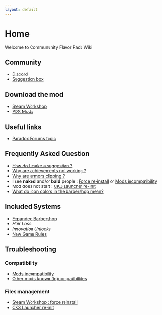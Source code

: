 ```yaml
---
layout: default
---
```


# Home

Welcome to Commununity Flavor Pack Wiki

## Community
* [Discord](https://discord.gg/jjchTqr)
* [Suggestion box](https://suggestion.communityflavorpack.com/)

## Download the mod
* [Steam Workshop](https://steamcommunity.com/sharedfiles/filedetails/?id=2220098919)
* [PDX Mods](https://mods.paradoxplaza.com/mods/12560/Any)

## Useful links
* [Paradox Forums topic](https://forum.paradoxplaza.com/forum/threads/mod-community-flavour-pack.1418887/)

## Frequently Asked Question
* [How do I make a suggestion ?](https://github.com/ElTyranos/CommunityFlavorPack/wiki/Suggestions)
* [Why are achievements not working ?](https://github.com/ElTyranos/CommunityFlavorPack/wiki/Why-are-achievements-not-working-%3F)
* [Why are armors clipping ?](https://github.com/ross-g/io_pdx_mesh/issues/16)
* I see **naked** and/or **bald** people : [Force re-install](https://github.com/ElTyranos/CommunityFlavorPack/wiki/Steam-workshop-:-force-reinstall) or [Mods incompatibility](https://github.com/ElTyranos/CommunityFlavorPack/wiki/Mods-incompatibilities)
* Mod does not start : [CK3 Launcher re-init](https://github.com/ElTyranos/CommunityFlavorPack/wiki/CK3-Launcher-issue)
* [What do icon colors in the barbershop mean?](https://github.com/ElTyranos/CommunityFlavorPack/wiki/Expanded-Barbershop)

## Included Systems
* [Expanded Barbershop](https://github.com/ElTyranos/CommunityFlavorPack/wiki/Expanded-Barbershop)
* _Hair Loss_
* _Innovation Unlocks_
* [New Game Rules](https://github.com/ElTyranos/CommunityFlavorPack/wiki/Game-Rules)

## Troubleshooting
### Compatibility
* [Mods incompatibility](https://github.com/ElTyranos/CommunityFlavorPack/wiki/Mods-incompatibilities)
* [Other mods known (in)compatibilities](https://github.com/ElTyranos/CommunityFlavorPack/wiki/Known-(in)compatibilities)

### Files management
* [Steam Workshop : force reinstall](https://github.com/ElTyranos/CommunityFlavorPack/wiki/Steam-workshop-:-force-reinstall)
* [CK3 Launcher re-init](https://github.com/ElTyranos/CommunityFlavorPack/wiki/CK3-Launcher-issue)
